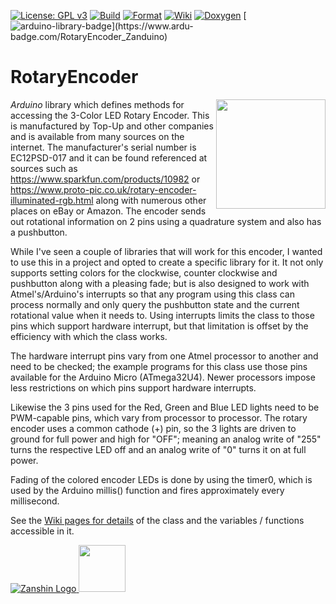[![License: GPL v3](https://zanduino.github.io/Badges/GPLv3-blue.svg)](https://www.gnu.org/licenses/gpl-3.0) [![Build](https://github.com/Zanduino/RotaryEncoder/workflows/Build/badge.svg)](https://github.com/Zanduino/RotaryEncoder/actions?query=workflow%3ABuild) [![Format](https://github.com/Zanduino/RotaryEncoder/workflows/Format/badge.svg)](https://github.com/Zanduino/RotaryEncoder/actions?query=workflow%3AFormat) [![Wiki](https://zanduino.github.io/Badges/Documentation-Badge.svg)](https://github.com/Zanduino/RotaryEncoder/wiki) [![Doxygen](https://github.com/Zanduino/RotaryEncoder/workflows/Doxygen/badge.svg)](https://Zanduino.github.io/RotaryEncoder/html/index.html) [![arduino-library-badge](https://www.ardu-badge.com/badge/RotaryEncoder_Zanduino.svg?)](https://www.ardu-badge.com/RotaryEncoder_Zanduino)

# RotaryEncoder<br>

<img src="https://github.com/Zanduino/RotaryEncoder/blob/master/Images/RotaryEncoder.jpg" width="175" align="right"/> *Arduino* library which defines methods for accessing the 3-Color LED Rotary Encoder. This is manufactured by Top-Up and other companies and is available from many sources on the internet. The manufacturer's serial number is EC12PSD-017 and it can be found referenced at sources such as
https://www.sparkfun.com/products/10982 or https://www.proto-pic.co.uk/rotary-encoder-illuminated-rgb.html along with numerous other
places on eBay or Amazon. The encoder sends out rotational information on 2 pins using a quadrature system and also has a pushbutton.

While I've seen a couple of libraries that will work for this encoder, I wanted to use this in a project and opted to create a specific
library for it. It not only supports setting colors for the clockwise, counter clockwise and pushbutton along with a pleasing fade; but
is also designed to work with Atmel's/Arduino's interrupts so that any program using this class can process normally and only query the
pushbutton state and the current rotational value when it needs to.  Using interrupts limits the class to those pins which support
hardware interrupt, but that limitation is offset by the efficiency with which the class works.

The hardware interrupt pins vary from one Atmel processor to another and need to be checked; the example programs for this class use
those pins available for the Arduino Micro (ATmega32U4). Newer processors impose less restrictions on which pins support hardware interrupts.

Likewise the 3 pins used for the Red, Green and Blue LED lights need to be PWM-capable pins, which vary from processor to processor. The
rotary encoder uses a common cathode (+) pin, so the 3 lights are driven to ground for full power and high for "OFF"; meaning an analog
write of "255" turns the respective LED off and an analog write of "0" turns it on at full power.

Fading of the colored encoder LEDs is done by using the timer0, which is used by the Arduino millis() function and fires approximately every millisecond.

See the [Wiki pages for details](https://github.com/Zanduino/RotaryEncoder/wiki) of the class and the variables / functions accessible in it.

[![Zanshin Logo](https://zanduino.github.io/Images/zanshinkanjitiny.gif) <img src="https://zanduino.github.io/Images/zanshintext.gif" width="75"/>](https://www.sv-zanshin.com)
